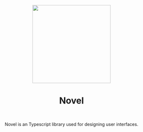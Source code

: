  <p align="center"><img src="https://i.imgur.com/F0Pnoho.png" width="250" height="250"> </p>
<h1 align="center"> Novel </h1>
<br>
<p align="center">Novel is an Typescript library used for designing user interfaces.</p>
<br>

